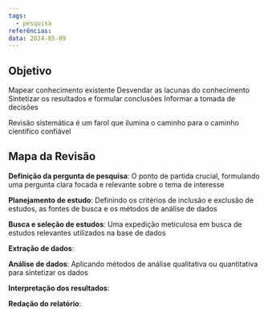```yaml
---
tags:
  - pesquisa
referências: 
data: 2024-05-09
---
```


## Objetivo

Mapear conhecimento existente
Desvendar as lacunas do conhecimento
Sintetizar os resultados e formular conclusões
Informar a tomada de decisões

Revisão sistemática é um farol que ilumina o caminho para o caminho científico confiável

## Mapa da Revisão

**Definição da pergunta de pesquisa**: O ponto de partida crucial, formulando uma pergunta clara focada e relevante sobre o tema de interesse

**Planejamento de estudo**: Definindo os critérios de inclusão e exclusão de estudos, as fontes de busca e os métodos de análise de dados

**Busca e seleção de estudos**: Uma expedição meticulosa em busca de estudos relevantes utilizados na base de dados

**Extração de dados**:

**Análise de dados**: Aplicando métodos de análise qualitativa ou quantitativa para sintetizar os dados

**Interpretação dos resultados**:

**Redação do relatório**: 
